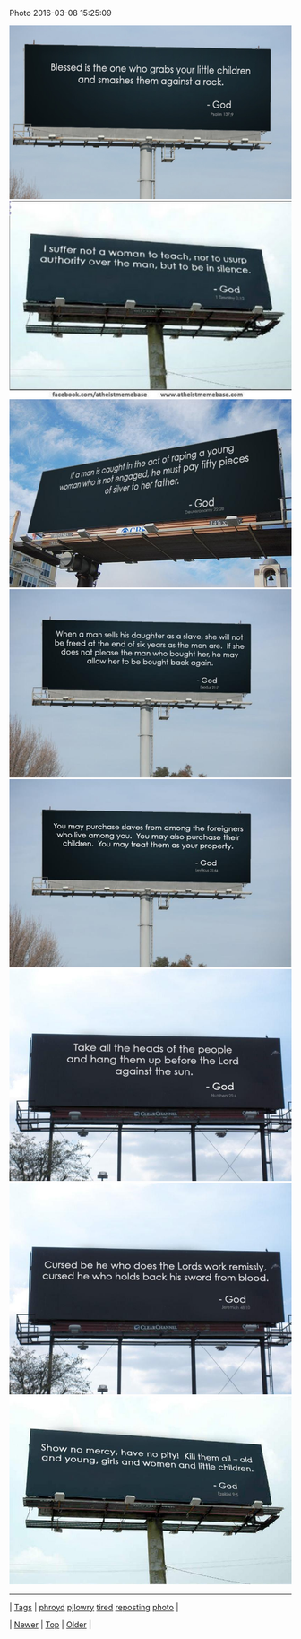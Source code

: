 <!--
title: Photo 2016-03-08 15
date: 2020-06-28T15:27:00.109Z
tags: phroyd, pjlowry, tired, reposting, photo
-->


Photo 2016-03-08 15:25:09

![](140689487619-0.jpg)
![](140689487619-1.jpg)
![](140689487619-2.jpg)
![](140689487619-3.jpg)
![](140689487619-4.jpg)
![](140689487619-5.jpg)
![](140689487619-6.jpg)
![](140689487619-7.jpg)

<!--BOTTOM-POST-NAVIGATION-->
---

| [Tags](tags.md) | [phroyd](tag-phroyd.md) [pjlowry](tag-pjlowry.md) [tired](tag-tired.md) [reposting](tag-reposting.md) [photo](tag-photo.md) |

| [Newer](140678736444.md) | [Top](index.md) | [Older](140701395164.md) |